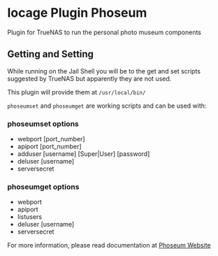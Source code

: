 # Iocage Plugin Phoseum

Plugin for TrueNAS to run the personal photo museum components

## Getting and Setting

While running on the Jail Shell you will be to the get and set scripts suggested by TrueNAS but apparently they are not used.

This plugin will provide them at `/usr/local/bin/`

`phoseumset` and `phoseumget` are working scripts and can be used with:

 ### phoseumset options

 - webport [port_number]
 - apiport [port_number]
 - adduser [username] [Super|User] [password]
 - deluser [username]
 - serversecret

 ### phoseumget options

 - webport
 - apiport
 - listusers
 - deluser [username]
 - serversecret

For more information, please read documentation at [Phoseum Website](https://phoseum.org)
